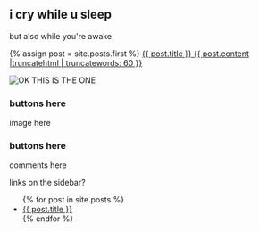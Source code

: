 ## i cry while u sleep
but also while you're awake

{% assign post = site.posts.first %}
 <a href="{{ post.url }}">
      {{ post.title }}
      {{ post.content |truncatehtml | truncatewords: 60 }}
  </a>


![OK THIS IS THE ONE]({{site.github.url}}/assets/bad.jpeg)
### buttons here

image here

### buttons here

comments here

links on the sidebar?

<ul>
  {% for post in site.posts %}
    <li>
      <a href="{{ post.url | prepend: site.github.url }}">{{ post.title }}</a>
    </li>
  {% endfor %}
</ul>
